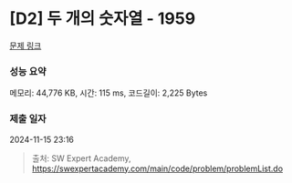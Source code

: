 # [D2] 두 개의 숫자열 - 1959 

[문제 링크](https://swexpertacademy.com/main/code/problem/problemDetail.do?contestProbId=AV5PpoFaAS4DFAUq) 

### 성능 요약

메모리: 44,776 KB, 시간: 115 ms, 코드길이: 2,225 Bytes

### 제출 일자

2024-11-15 23:16



> 출처: SW Expert Academy, https://swexpertacademy.com/main/code/problem/problemList.do